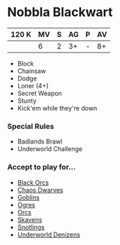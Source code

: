 # Nobbla Blackwart
| 120 K  | MV | S | AG | P | AV |
| --- | --- | --- | --- | --- | --- |
| | 6 | 2 | 3+ | - | 8+ |

* Block
* Chainsaw
* Dodge
* Loner (4+)
* Secret Weapon
* Stunty
* Kick'em while they're down

### Special Rules
* Badlands Brawl
* Underworld Challenge

### Accept to play for...
* [Black Orcs](../teams/Black_Orcs.md)
* [Chaos Dwarves](../teams/Chaos_Dwarves.md)
* [Goblins](../teams/Goblins.md)
* [Ogres](../teams/Ogres.md)
* [Orcs](../teams/Orcs.md)
* [Skavens](../teams/Skavens.md)
* [Snotlings](../teams/Snotlings.md)
* [Underworld Denizens](../teams/Underworld_Denizens.md)

